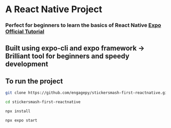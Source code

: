 # A React Native Project

### Perfect for beginners to learn the basics of React Native [Expo Official Tutorial](https://docs.expo.dev/tutorial/create-your-first-app/)

## Built using expo-cli and expo framework -> Brilliant tool for beginners and speedy development

## To run the project

```bash
git clone https://github.com/engagepy/stickersmash-first-reactnative.git

cd stickersmash-first-reactnative

npx install

npx expo start
```
